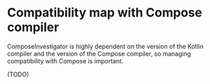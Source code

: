 # Compatibility map with Compose compiler

ComposeInvestigator is highly dependent on the version of the Kotlin compiler 
and the version of the Compose compiler, so managing compatibility with Compose is important.

(TODO)
